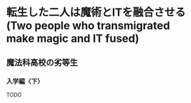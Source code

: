 # 転生した二人は魔術とITを融合させる(Two people who transmigrated make magic and IT fused)

## 魔法科高校の劣等生

### 入学編〈下〉

TODO
